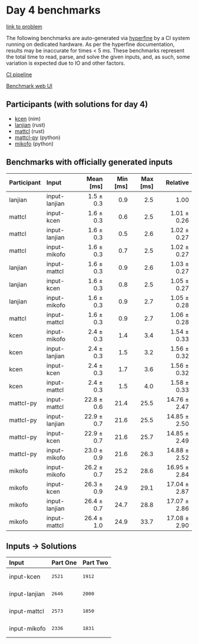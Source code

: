 # Day 4 benchmarks

[link to problem](https://adventofcode.com/2024/day/4)

The following benchmarks are auto-generated via
[hyperfine](https://github.com/sharkdp/hyperfine) by a CI system running on
dedicated hardware. As per the hyperfine documentation, results may be
inaccurate for times < 5 ms. These benchmarks represent the total time to read,
parse, and solve the given inputs, and, as such, some variation is expected due
to IO and other factors.

[CI pipeline](http://ci.papercode.net:8080/teams/main/pipelines/aoc2024)

[Benchmark web UI](https://aoc.ancalagon.black)


## Participants (with solutions for day 4)

- [kcen](https://github.com/kcen/aoc2024) (nim)
- [lanjian](https://github.com/lanjian/aoc-2024) (rust)
- [mattcl](https://github.com/mattcl/aoc2024) (rust)
- [mattcl-py](https://github.com/mattcl/aoc2024-py) (python)
- [mikofo](https://github.com/mikofo/aoc2024) (python)


## Benchmarks with officially generated inputs

| Participant | Input | Mean [ms] | Min [ms] | Max [ms] | Relative |
|:---|:---|---:|---:|---:|---:|
| lanjian | input-lanjian | 1.5 ± 0.3 | 0.9 | 2.5 | 1.00 |
| mattcl | input-kcen | 1.6 ± 0.3 | 0.6 | 2.5 | 1.01 ± 0.26 |
| mattcl | input-lanjian | 1.6 ± 0.3 | 0.5 | 2.6 | 1.02 ± 0.27 |
| mattcl | input-mikofo | 1.6 ± 0.3 | 0.7 | 2.5 | 1.02 ± 0.27 |
| lanjian | input-mattcl | 1.6 ± 0.3 | 0.9 | 2.6 | 1.03 ± 0.27 |
| lanjian | input-kcen | 1.6 ± 0.3 | 0.8 | 2.5 | 1.05 ± 0.27 |
| lanjian | input-mikofo | 1.6 ± 0.3 | 0.9 | 2.7 | 1.05 ± 0.28 |
| mattcl | input-mattcl | 1.6 ± 0.3 | 0.9 | 2.7 | 1.06 ± 0.28 |
| kcen | input-mikofo | 2.4 ± 0.3 | 1.4 | 3.4 | 1.54 ± 0.33 |
| kcen | input-lanjian | 2.4 ± 0.3 | 1.5 | 3.2 | 1.56 ± 0.32 |
| kcen | input-kcen | 2.4 ± 0.3 | 1.7 | 3.6 | 1.56 ± 0.32 |
| kcen | input-mattcl | 2.4 ± 0.3 | 1.5 | 4.0 | 1.58 ± 0.33 |
| mattcl-py | input-mattcl | 22.8 ± 0.6 | 21.4 | 25.5 | 14.76 ± 2.47 |
| mattcl-py | input-lanjian | 22.9 ± 0.7 | 21.6 | 25.5 | 14.85 ± 2.50 |
| mattcl-py | input-kcen | 22.9 ± 0.7 | 21.6 | 25.7 | 14.85 ± 2.49 |
| mattcl-py | input-mikofo | 23.0 ± 0.9 | 21.6 | 26.3 | 14.88 ± 2.52 |
| mikofo | input-mikofo | 26.2 ± 0.7 | 25.2 | 28.6 | 16.95 ± 2.84 |
| mikofo | input-kcen | 26.3 ± 0.9 | 24.9 | 29.1 | 17.04 ± 2.87 |
| mikofo | input-lanjian | 26.4 ± 0.7 | 24.7 | 28.8 | 17.07 ± 2.86 |
| mikofo | input-mattcl | 26.4 ± 1.0 | 24.9 | 33.7 | 17.08 ± 2.90 |


## Inputs -> Solutions

| Input | Part One | Part Two |
|:---|:---|:---|
|input-kcen|<pre>2521</pre>|<pre>1912</pre>|
|input-lanjian|<pre>2646</pre>|<pre>2000</pre>|
|input-mattcl|<pre>2573</pre>|<pre>1850</pre>|
|input-mikofo|<pre>2336</pre>|<pre>1831</pre>|